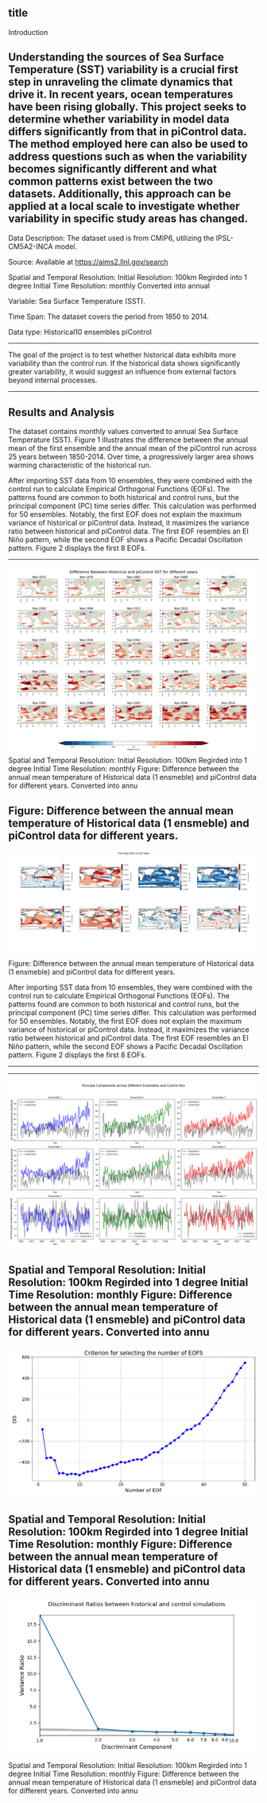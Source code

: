 title
---
Introduction

Understanding the sources of Sea Surface Temperature (SST) variability is a crucial first step in unraveling the climate dynamics that drive it. In recent years, ocean temperatures have been rising globally. This project seeks to determine whether variability in model data differs significantly from that in piControl data. The method employed here can also be used to address questions such as when the variability becomes significantly different and what common patterns exist between the two datasets. Additionally, this approach can be applied at a local scale to investigate whether variability in specific study areas has changed.
---
Data Description:
The dataset used is from CMIP6, utilizing the IPSL-CM5A2-INCA model. 

Source:
Available at https://aims2.llnl.gov/search

Spatial and Temporal Resolution:
Initial Resolution: 100km
Regirded into 1 degree
Initial Time Resolution: monthly
Converted into annual

Variable:
Sea Surface Temperature (SST).

Time Span:
The dataset covers the period from 1850 to 2014.

Data type: 
Historical10 ensembles
piControl

---
The goal of the project is to test whether historical data exhibits more variability than the control run. If the historical data shows significantly greater variability, it would suggest an influence from external factors beyond internal processes.

---
## Results and Analysis

The dataset contains monthly values converted to annual Sea Surface Temperature (SST). Figure 1 illustrates the difference between the annual mean of the first ensemble and the annual mean of the piControl run across 25 years between 1850-2014. Over time, a progressively larger area shows warming characteristic of the historical run.

After importing SST data from 10 ensembles, they were combined with the control run to calculate Empirical Orthogonal Functions (EOFs). The patterns found are common to both historical and control runs, but the principal component (PC) time series differ. This calculation was performed for 50 ensembles. Notably, the first EOF does not explain the maximum variance of historical or piControl data. Instead, it maximizes the variance ratio between historical and piControl data. The first EOF resembles an El Niño pattern, while the second EOF shows a Pacific Decadal Oscillation pattern. Figure 2 displays the first 8 EOFs. 


---
![random fig2](https://github.com/Aahelee/CLIM680_project_/blob/main/figures/climatology.png)
Spatial and Temporal Resolution:
Initial Resolution: 100km
Regirded into 1 degree
Initial Time Resolution: monthly
Figure: Difference between the annual mean temperature of Historical data (1 ensmeble) and piControl data for different years.
Converted into annu

Figure: Difference between the annual mean temperature of Historical data (1 ensmeble) and piControl data for different years.
---
![fig3](https://github.com/Aahelee/CLIM680_project_/blob/main/figures/eof8.png)

Figure: Difference between the annual mean temperature of Historical data (1 ensmeble) and piControl data for different years.

After importing SST data from 10 ensembles, they were combined with the control run to calculate Empirical Orthogonal Functions (EOFs). The patterns found are common to both historical and control runs, but the principal component (PC) time series differ. This calculation was performed for 50 ensembles. Notably, the first EOF does not explain the maximum variance of historical or piControl data. Instead, it maximizes the variance ratio between historical and piControl data. The first EOF resembles an El Niño pattern, while the second EOF shows a Pacific Decadal Oscillation pattern. Figure 2 displays the first 8 EOFs. 

---

---
![random fig](https://github.com/Aahelee/CLIM680_project_/blob/main/figures/pc3.png)

Spatial and Temporal Resolution:
Initial Resolution: 100km
Regirded into 1 degree
Initial Time Resolution: monthly
Figure: Difference between the annual mean temperature of Historical data (1 ensmeble) and piControl data for different years.
Converted into annu
---
![random fig](https://github.com/Aahelee/CLIM680_project_/blob/main/figures/dis.png)


Spatial and Temporal Resolution:
Initial Resolution: 100km
Regirded into 1 degree
Initial Time Resolution: monthly
Figure: Difference between the annual mean temperature of Historical data (1 ensmeble) and piControl data for different years.
Converted into annu
---
![random fig](https://github.com/Aahelee/CLIM680_project_/blob/main/figures/var_ratio.png)

Spatial and Temporal Resolution:
Initial Resolution: 100km
Regirded into 1 degree
Initial Time Resolution: monthly
Figure: Difference between the annual mean temperature of Historical data (1 ensmeble) and piControl data for different years.
Converted into annu





